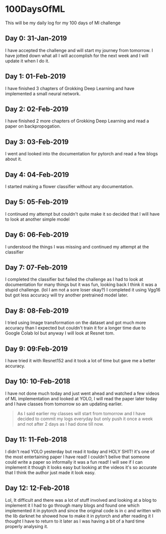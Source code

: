 # 100DaysOfML
This will be my daily log for my 100 days of Ml challenge

## Day 0:  31-Jan-2019
I have accepted the challenge and will start my journey from tomorrow.
I have jotted down what all I will accomplish  for the next week and I will update it when I do it.

## Day 1:  01-Feb-2019
I have finished 3 chapters of Grokking Deep Learning and have implemented a small neural network.

## Day 2:  02-Feb-2019
I have finished 2 more chapters of Grokking Deep Learning and read a paper on backpropogation.

## Day 3: 03-Feb-2019
I went and looked into the documentation for pytorch and read a few blogs about it.

## Day 4: 04-Feb-2019
I started making a flower classifier without any documentation.

## Day 5: 05-Feb-2019
I continued my attempt but couldn't quite make it so decided that I will have to look at another simple model

## Day 6: 06-Feb-2019
I understood the things I was missing and continued my attempt at the classifier

## Day 7: 07-Feb-2019
I completed the classifier but failed the challenge as I had to look at documentation for many things but it was fun, looking back I think it was a stupid challenge. (lol I am not a sore loser okay?)
I completed it using Vgg16 but got less accuracy will try another pretrained model later.

## Day 8: 08-Feb-2019
I tried using Image transformation on the dataset and got much more accuracy than I expected but couldn't train it for a longer time due to Google Colab lol but anyway I will look at Resnet tom.

## Day 9: 09:Feb-2019
I have tried it with Resnet152 and it took a lot of time but gave me a better accuracy.

## Day 10: 10-Feb-2018
I have not done much today and just went ahead and watched a few videos of ML implementation and looked at YOLO,
I will read the paper later today and I have classes from tomorrow so am updating earlier.

> As I said earlier my classes will start from tomorrow and I have decided to commit my logs everyday but only push it
> once a week and not after 2 days as I had done till now.

## Day 11: 11-Feb-2018
I didn't read YOLO yesterday but read it today and HOLY SHIT! it's one of the most entertaining paper I have read!
I couldn't belive that someone could write a paper so informally it was a fun read! I will see if I can implement it
though it looks easy but looking at the videos it's so accurate that I think the author just made it look easy.

## Day 12: 12-Feb-2018
Lol, It difficult and there was a lot of stuff involved and looking at a blog to implement it I had to go through
many blogs and found one which implemented it in pytorch and since the original code is in c and written with the lib darknet
he showed how to make it in pytorch and after reading it I thought I have to return to it later as I was having a bit of a hard time properly analysing it.
